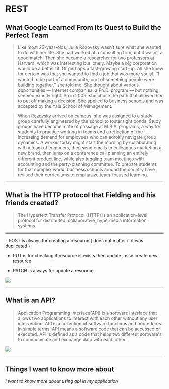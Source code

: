 # REST

## What Google Learned From Its Quest to Build the Perfect Team

> Like most 25-year-olds, Julia Rozovsky wasn’t sure what she wanted to do with her life. She had worked at a consulting firm, but it wasn’t a good match. Then she became a researcher for two professors at Harvard, which was interesting but lonely. Maybe a big corporation would be a better fit. Or perhaps a fast-growing start-up. All she knew for certain was that she wanted to find a job that was more social. ‘‘I wanted to be part of a community, part of something people were building together,’’ she told me. She thought about various opportunities — Internet companies, a Ph.D. program — but nothing seemed exactly right. So in 2009, she chose the path that allowed her to put off making a decision: She applied to business schools and was accepted by the Yale School of Management.

> When Rozovsky arrived on campus, she was assigned to a study group carefully engineered by the school to foster tight bonds. Study groups have become a rite of passage at M.B.A. programs, a way for students to practice working in teams and a reflection of the increasing demand for employees who can adroitly navigate group dynamics. A worker today might start the morning by collaborating with a team of engineers, then send emails to colleagues marketing a new brand, then jump on a conference call planning an entirely different product line, while also juggling team meetings with accounting and the party-planning committee. To prepare students for that complex world, business schools around the country have revised their curriculums to emphasize team-focused learning.

<hr>

## What is the HTTP protocol that Fielding and his friends created? 

> The Hypertext Transfer Protocol (HTTP) is an application-level protocol for distributed, collaborative, hypermedia information systems.

<hr>
- POST is always for creating a resource ( does not matter if it was duplicated )

- PUT is for checking if resource is exists then update , else create new resource

- PATCH is always for update a resource

![](https://s3-us-west-2.amazonaws.com/assertible/blog/swagger-petstore-store-endpoints.png)

<hr>

## What is an API?
> Application Programming Interface(API) is a software interface that allows two applications to interact with each other without any user intervention. API is a collection of software functions and procedures. In simple terms, API means a software code that can be accessed or executed. API is defined as a code that helps two different software's to communicate and exchange data with each other.

![](https://www.guru99.com/images/2/090720_0532_WhatisanAPI1.png)

<hr>

## Things I want to know more about
_i want to know more about using api in my application_